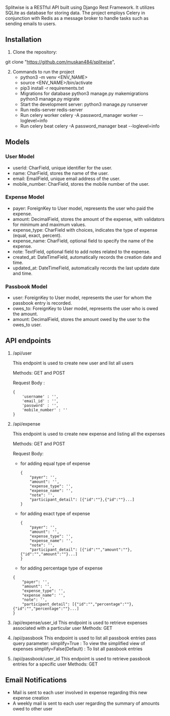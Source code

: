 Splitwise is a RESTful API built using Django Rest Framework. It utilizes SQLite as database for storing data. The project employs Celery in conjunction with Redis as a message broker to handle tasks such as sending emails to users.

## Installation

1. Clone the repository:

git clone "https://github.com/muskan484/splitwise",

2. Commands to run the project
    - python3 -m venv <ENV_NAME>
    - source <ENV_NAME>/bin/activate
    - pip3 install -r requirements.txt
    - Migrations for database 
        python3 manage.py makemigrations
        python3 manage.py migrate  
    - Start the development server:
        python3 manage.py runserver
    - Run redis-server
        redis-server
    - Run celery worker
        celery -A password_manager worker --loglevel=info
    - Run celery beat
        celery -A password_manager beat --loglevel=info

## Models


### User Model

- userId: CharField, unique identifier for the user.
- name: CharField, stores the name of the user.
- email: EmailField, unique email address of the user.
- mobile_number: CharField, stores the mobile number of the user.

### Expense Model

- payer: ForeignKey to User model, represents the user who paid the expense.
- amount: DecimalField, stores the amount of the expense, with validators for minimum and maximum values.
- expense_type: CharField with choices, indicates the type of expense (equal, exact, percent).
- expense_name: CharField, optional field to specify the name of the expense.
- note: TextField, optional field to add notes related to the expense.
- created_at: DateTimeField, automatically records the creation date and time.
- updated_at: DateTimeField, automatically records the last update date and time.

### Passbook Model

- user: ForeignKey to User model, represents the user for whom the passbook entry is recorded.
- owes_to: ForeignKey to User model, represents the user who is owed the amount.
- amount: DecimalField, stores the amount owed by the user to the owes_to user.

## API endpoints

1. /api/user  

    This endpoint is used to create new user and list all users

    Methods: GET and POST

    Request Body : 
    ```
    {
        'username' : '',
        'email_id' : '',
        'password' : '',
        'mobile_number' : ''
    }
    ```

2. /api/expense

    This endpoint is used to create new expense and listing all the expenses

    Methods: GET and POST

    Request Body:
    * for adding equal type of expense
        ```
        {
            "payer": '',
            "amount": '',
            "expense_type": '',
            "expense_name": '',
            "note": '',
            "participant_detail": [{"id":""},{"id":""}...]
        }
        ```

    * for adding exact type of expense
        ```
        {
            "payer": '',
            "amount": '',
            "expense_type": '',
            "expense_name": '',
            "note": '',
            "participant_detail": [{"id":"","amount":""},{"id":"","amount":""}...]
        }
        ```
    * for adding percentage type of expense
    ```
    {
        "payer": '',
        "amount": '',
        "expense_type": '',
        "expense_name": '',
        "note": '',
        "participant_detail": [{"id":"","percentage":""},{"id":"","percentage":""}...]
    }
    ```
    
3. /api/expense/user_id
    This endpoint is used to retrieve expenses associated with a particular user
    Methods: GET

4. /api/passbook
    This endpoint is used to list all passbook entries
    pass query parameter:
    simplify=True : To view the simplified view of expenses
    simplify=False(Default) : To list all passbook entries

5. /api/passbook/user_id
    This endpoint is used to retrieve passbook entries for a specific user
    Methods: GET


## Email Notifications

- Mail is sent to each user involved in expense regarding this new expense creation
- A weekly mail is sent to each user regarding the summary of amounts owed to other user
